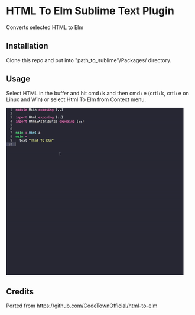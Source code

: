 # HTML To Elm Sublime Text Plugin

Converts selected HTML to Elm

## Installation

Clone this repo and put into "path_to_sublime"/Packages/ directory.

## Usage

Select HTML in the buffer and hit cmd+k and then cmd+e (crtl+k, crtl+e on Linux and Win) or select Html To Elm from Context menu.

![Demo](https://github.com/michaelniepel/html-to-elm/raw/master/html-to-elm.gif)


## Credits

Ported from https://github.com/CodeTownOfficial/html-to-elm
